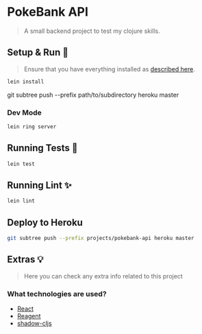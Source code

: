 # PokeBank API
> A small backend project to test my clojure skills.

## Setup & Run 🚀
> Ensure that you have everything installed as [described here](../../_docs/installation.md).

```sh
lein install
```

git subtree push --prefix path/to/subdirectory heroku master

### Dev Mode
```sh
lein ring server
```

## Running Tests 🧪
```sh
lein test
```

## Running Lint ✨

```sh
lein lint
```

## Deploy to Heroku
```sh
git subtree push --prefix projects/pokebank-api heroku master
```

## Extras 💡
> Here you can check any extra info related to this project

### What technologies are used?
- [React](https://reactjs.org/)
- [Reagent](https://github.com/reagent-project/reagent)
- [shadow-cljs](https://github.com/thheller/shadow-cljs)



